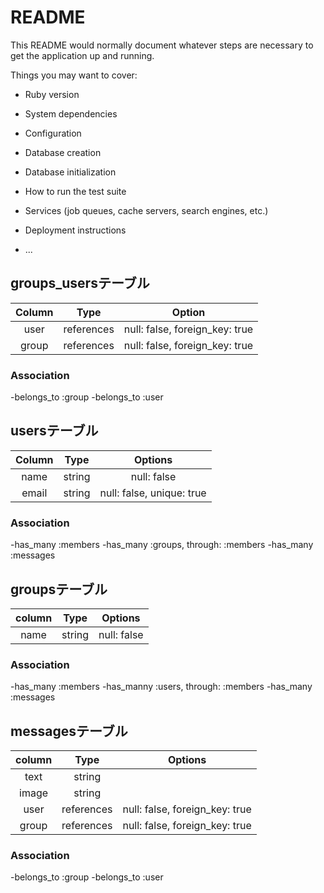 # README

This README would normally document whatever steps are necessary to get the
application up and running.

Things you may want to cover:

* Ruby version

* System dependencies

* Configuration

* Database creation

* Database initialization

* How to run the test suite

* Services (job queues, cache servers, search engines, etc.)

* Deployment instructions

* ...


## groups_usersテーブル

|Column|Type|Option|
|:----:|:--:|:----:|
|user|references|null: false, foreign_key: true|
|group|references|null: false, foreign_key: true|

### Association
-belongs_to :group
-belongs_to :user


## usersテーブル

|Column|Type|Options|
|:----:|:--:|:-----:|
|name|string|null: false|
|email|string|null: false, unique: true|

### Association
-has_many :members
-has_many :groups, through: :members
-has_many :messages


## groupsテーブル

|column|Type|Options|
|:----:|:--:|:-----:|
|name|string|null: false|

### Association
-has_many :members
-has_manny :users, through: :members
-has_many :messages


## messagesテーブル

|column|Type|Options|
|:----:|:--:|:-----:|
|text|string||
|image|string|
|user|references|null: false, foreign_key: true|
|group|references|null: false, foreign_key: true|

### Association
-belongs_to :group
-belongs_to :user